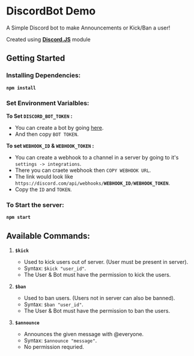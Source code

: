 # DiscordBot Demo

A Simple Discord bot to make Announcements or Kick/Ban a user!

Created using **[Discord.JS](https://discord.js.org/#/)** module

## Getting Started

### Installing Dependencies:

**`npm install`**

### Set Environment Varialbles:

**To Set `DISCORD_BOT_TOKEN` :**

-   You can create a bot by going [here](https://discord.com/developers/applications).
-   And then copy `BOT TOKEN`.

**To set `WEBHOOK_ID` & `WEBHOOK_TOKEN` :**

-   You can create a webhook to a channel in a server by going to it's `settings -> integrations`.
-   There you can craete webhook then `COPY WEBHOOK URL`.
-   The link would look like `https://discord.com/api/webhooks/`**`WEBHOOK_ID`**`/`**`WEBHOOK_TOKEN`**.
-   Copy the `ID` and `TOKEN`.

### To Start the server:

**`npm start`**

## Available Commands:

1. **`$kick`**

    - Used to kick users out of server. (User must be present in server).
    - Syntax: `$kick "user_id"`.
    - The User & Bot must have the permission to kick the users.

2. **`$ban`**

    - Used to ban users. (Users not in server can also be banned).
    - Syntax: `$ban "user_id"`.
    - The User & Bot must have the permission to ban the users.

3. **`$announce`**

    - Announces the given message with @everyone.
    - Syntax: `$announce "message"`.
    - No permission requried.
